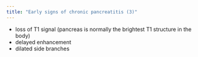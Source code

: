 ```yaml
---
title: "Early signs of chronic pancreatitis (3)"
---
```

- loss of T1 signal (pancreas is normally the brightest T1 structure in the body)
- delayed enhancement
- dilated side branches

